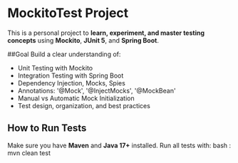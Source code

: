 # MockitoTest Project
This is a personal project to **learn, experiment, and master testing concepts** using **Mockito**, **JUnit 5**, and **Spring Boot**.

##Goal
Build a clear understanding of:
- Unit Testing with Mockito
- Integration Testing with Spring Boot
- Dependency Injection, Mocks, Spies
- Annotations: '@Mock', '@InjectMocks', '@MockBean'
- Manual vs Automatic Mock Initialization
- Test design, organization, and best practices

## How to Run Tests
Make sure you have **Maven** and **Java 17+** installed.
Run all tests with:
bash :  mvn clean test
